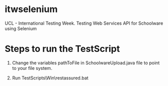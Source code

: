 itwselenium
===========

UCL - International Testing Week. Testing Web Services API for Schoolware using Selenium

# Steps to run the TestScript

1) Change the variables pathToFile in SchoolwareUpload.java file
to point to your file system.

2) Run TestScripts\Win\restassured.bat